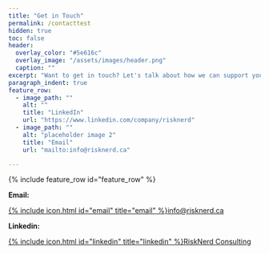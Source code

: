 ```yaml
---
title: "Get in Touch"
permalink: /contacttest
hidden: true
toc: false
header:
  overlay_color: "#5e616c"
  overlay_image: "/assets/images/header.png"
  caption: ""
excerpt: "Want to get in touch? Let's talk about how we can support your business. Here's how to reach us:"    
paragraph_indent: true
feature_row:
  - image_path: ""
    alt: ""
    title: "LinkedIn"
    url: "https://www.linkedin.com/company/risknerd"
  - image_path: ""
    alt: "placeholder image 2"
    title: "Email"
    url: "mailto:info@risknerd.ca"

---
```


{% include feature_row id="feature_row" %}

**Email:**

[{% include icon.html id="email" title="email" %}](mailto:info@risknerd.ca)[info@risknerd.ca](mailto:info@risknerd.ca "Send us an email")

**Linkedin:**

[{% include icon.html id="linkedin" title="linkedin" %}](https://www.linkedin.com/company/risknerd)[RiskNerd Consulting](https://www.linkedin.com/company/risknerd "Connect on LinkedIn")
